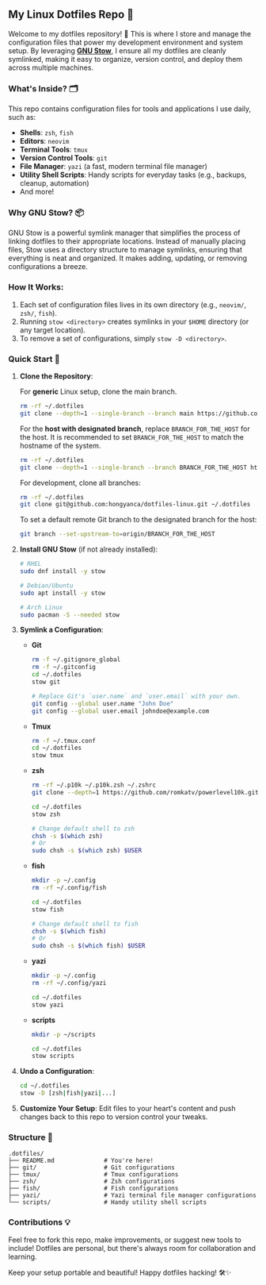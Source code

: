 ## My Linux Dotfiles Repo 🌟

Welcome to my dotfiles repository! 🎉 This is where I store and manage the configuration files that power my development environment and system setup. By leveraging [**GNU Stow**](https://www.gnu.org/software/stow/), I ensure all my dotfiles are cleanly symlinked, making it easy to organize, version control, and deploy them across multiple machines.



### What's Inside? 🗂️

This repo contains configuration files for tools and applications I use daily, such as:

- **Shells**: `zsh`, `fish`
- **Editors**: `neovim`
- **Terminal Tools**: `tmux`
- **Version Control Tools**: `git`
- **File Manager**: `yazi` (a fast, modern terminal file manager)
- **Utility Shell Scripts**: Handy scripts for everyday tasks (e.g., backups, cleanup, automation)
- And more!



### Why GNU Stow? 📦

GNU Stow is a powerful symlink manager that simplifies the process of linking dotfiles to their appropriate locations. Instead of manually placing files, Stow uses a directory structure to manage symlinks, ensuring that everything is neat and organized. It makes adding, updating, or removing configurations a breeze.



### How It Works:

1. Each set of configuration files lives in its own directory (e.g., `neovim/`, `zsh/`, `fish`).
2. Running `stow <directory>` creates symlinks in your `$HOME` directory (or any target location).
3. To remove a set of configurations, simply `stow -D <directory>`.



### Quick Start 🚀

1. **Clone the Repository**:

   For **generic** Linux setup, clone the main branch.

   ```bash
   rm -rf ~/.dotfiles
   git clone --depth=1 --single-branch --branch main https://github.com/hongyanca/dotfiles-linux.git ~/.dotfiles
   ```

   For the **host with designated branch**, replace `BRANCH_FOR_THE_HOST` for the host. It is recommended to set `BRANCH_FOR_THE_HOST` to match the hostname of the system.

   ```bash
   rm -rf ~/.dotfiles
   git clone --depth=1 --single-branch --branch BRANCH_FOR_THE_HOST https://github.com/hongyanca/dotfiles-linux.git ~/.dotfiles
   ```

   For development, clone all branches:

   ```bash
   rm -rf ~/.dotfiles
   git clone git@github.com:hongyanca/dotfiles-linux.git ~/.dotfiles
   ```

   To set a default remote Git branch to the designated branch for the host:

   ```bash
   git branch --set-upstream-to=origin/BRANCH_FOR_THE_HOST
   ```

2. **Install GNU Stow** (if not already installed):

   ```bash
   # RHEL
   sudo dnf install -y stow
   
   # Debian/Ubuntu
   sudo apt install -y stow
   
   # Arch Linux
   sudo pacman -S --needed stow
   ```

3. **Symlink a Configuration**:
   
   - **Git**
     ```bash
     rm -f ~/.gitignore_global
     rm -f ~/.gitconfig
     cd ~/.dotfiles
     stow git
     
     # Replace Git's `user.name` and `user.email` with your own.
     git config --global user.name "John Doe"
     git config --global user.email johndoe@example.com
     ```
   
   - **Tmux**
   
     ```bash
     rm -f ~/.tmux.conf
     cd ~/.dotfiles
     stow tmux
     ```
   
   - **zsh**

     ```bash
     rm -rf ~/.p10k ~/.p10k.zsh ~/.zshrc
     git clone --depth=1 https://github.com/romkatv/powerlevel10k.git ~/.p10k
     
     cd ~/.dotfiles
     stow zsh
     
     # Change default shell to zsh
     chsh -s $(which zsh)
     # Or
     sudo chsh -s $(which zsh) $USER
     ```
   
   - **fish**
   
     ```bash
     mkdir -p ~/.config
     rm -rf ~/.config/fish
     
     cd ~/.dotfiles
     stow fish
     
     # Change default shell to fish
     chsh -s $(which fish)
     # Or
     sudo chsh -s $(which fish) $USER
     ```
   
   - **yazi**
   
     ```bash
     mkdir -p ~/.config
     rm -rf ~/.config/yazi
     
     cd ~/.dotfiles
     stow yazi
     ```
   
   - **scripts**
   
     ```bash
     mkdir -p ~/scripts
     
     cd ~/.dotfiles
     stow scripts
     ```

4. **Undo a Configuration**:

   ```bash
   cd ~/.dotfiles
   stow -D [zsh|fish|yazi|...]
   ```

5. **Customize Your Setup**: Edit files to your heart's content and push changes back to this repo to version control your tweaks.



### Structure 📁

```
.dotfiles/
├── README.md              # You're here!
├── git/                   # Git configurations
├── tmux/                  # Tmux configurations
├── zsh/                   # Zsh configurations
├── fish/                  # Fish configurations
├── yazi/                  # Yazi terminal file manager configurations
└── scripts/               # Handy utility shell scripts
```



### Contributions 💡

Feel free to fork this repo, make improvements, or suggest new tools to include! Dotfiles are personal, but there's always room for collaboration and learning.

Keep your setup portable and beautiful! Happy dotfiles hacking! 🛠️✨
